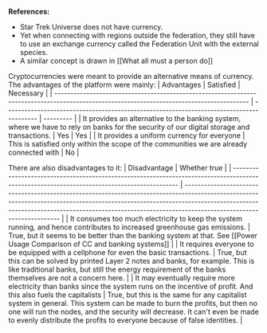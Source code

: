 
**References:**
- Star Trek Universe does not have currency.
- Yet when connecting with regions outside the federation, they still have to use an exchange currency called the Federation Unit with the external species.
- A similar concept is drawn in [[What all must a person do]]

Cryptocurrencies were meant to provide an alternative means of currency. The advantages of the platform were mainly:
| Advantages                                                                                                                                 | Satisfied                                                                                | Necessary |
| ------------------------------------------------------------------------------------------------------------------------------------------ | ---------------------------------------------------------------------------------------- | --------- |
| It provides an alternative to the banking system, where we have to rely on banks for the security of our digital storage and transactions. | Yes                                                                                      | Yes       |
| It provides a uniform currency for everyone                                                                                                | This is satisfied only within the scope of the communities we are already connected with | No          |

There are also disadvantages to it:
| Disadvantage                                                                                                                                | Whether true                                                                                                                                                                                                                                                                      |
| ------------------------------------------------------------------------------------------------------------------------------------------- | --------------------------------------------------------------------------------------------------------------------------------------------------------------------------------------------------------------------------------------------------------------------------------- |
| It consumes too much electricity to keep the system running, and hence contributes to increased greenhouse gas emissions.                   | True, but it seems to be better than the banking system at that. See [[Power Usage Comparison of CC and banking systems]]                                                                                                                                                         |
| It requires everyone to be equipped with a cellphone for even the basic transactions.                                                       | True, but this can be solved by printed Layer 2 notes and banks, for example. This is like traditional banks, but still the energy requirement of the banks themselves are not a concern here.                                                                                    |
| It may eventually require more electricity than banks since the system runs on the incentive of profit. And this also fuels the capitalists | True, but this is the same for any capitalist system in general. This system can be made to burn the profits, but then no one will run the nodes, and the security will decrease. It can't even be made to evenly distribute the profits to everyone because of false identities. |
